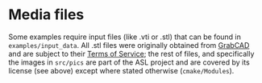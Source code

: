 # Media files

Some examples require input files (like .vti or .stl) that can be found in `examples/input_data`.
All .stl files were originally obtained from [GrabCAD](https://grabcad.com/) and are subject to their [Terms of Service](https://grabcad.com/terms); the rest of files, and specifically the images in `src/pics` are part of the ASL project and are covered by its license (see above) except where stated otherwise (`cmake/Modules`).
